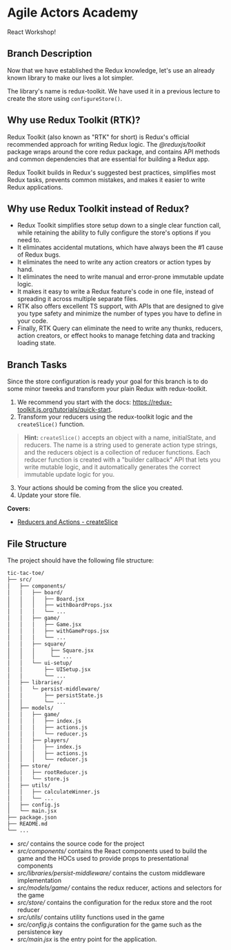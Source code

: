 # Agile Actors Academy

React Workshop!

## Branch Description

Now that we have established the Redux knowledge, let's use an already known library to make our lives a lot simpler.

The library's name is redux-toolkit. We have used it in a previous lecture to create the store using `configureStore()`.

## Why use Redux Toolkit (RTK)?

Redux Toolkit (also known as "RTK" for short) is Redux's official recommended approach for writing Redux logic. The _@reduxjs/toolkit_ package wraps around the core redux package, and contains API methods and common dependencies that are essential for building a Redux app.

Redux Toolkit builds in Redux's suggested best practices, simplifies most Redux tasks, prevents common mistakes, and makes it easier to write Redux applications.

## Why use Redux Toolkit instead of Redux?

- Redux Toolkit simplifies store setup down to a single clear function call, while retaining the ability to fully configure the store's options if you need to.
- It eliminates accidental mutations, which have always been the #1 cause of Redux bugs.
- It eliminates the need to write any action creators or action types by hand.
- It eliminates the need to write manual and error-prone immutable update logic.
- It makes it easy to write a Redux feature's code in one file, instead of spreading it across multiple separate files.
- RTK also offers excellent TS support, with APIs that are designed to give you type safety and minimize the number of types you have to define in your code.
- Finally, RTK Query can eliminate the need to write any thunks, reducers, action creators, or effect hooks to manage fetching data and tracking loading state.

## Branch Tasks

Since the store configuration is ready your goal for this branch is to do some minor tweeks and transform your plain Redux with redux-toolkit.

1. We recommend you start with the docs: https://redux-toolkit.js.org/tutorials/quick-start.
2. Transform your reducers using the redux-toolkit logic and the `createSlice()` function.

> **Hint:** `createSlice()` accepts an object with a name, initialState, and reducers. The name is a string used to generate action type strings, and the reducers object is a collection of reducer functions. Each reducer function is created with a "builder callback" API that lets you write mutable logic, and it automatically generates the correct immutable update logic for you.

3. Your actions should be coming from the slice you created.
4. Update your store file.

**Covers:**

- [Reducers and Actions - createSlice](https://redux-toolkit.js.org/api/createSlice)

## File Structure

The project should have the following file structure:

```bash
tic-tac-toe/
├── src/
│   ├── components/
│   │   ├── board/
│   │   │   ├── Board.jsx
│   │   │   ├── withBoardProps.jsx
│   │   │   └── ...
│   │   ├── game/
│   │   │   ├── Game.jsx
│   │   │   ├── withGameProps.jsx
│   │   │   └── ...
│   │   ├── square/
│   │   │     ├── Square.jsx
│   │   │     └── ...
│   │   └── ui-setup/
│   │       ├── UISetup.jsx
│   │       └── ...
│   ├── libraries/
│   │   └─ persist-middleware/
│   │       ├── persistState.js
│   │       └── ...
│   ├── models/
│   │   ├── game/
│   │   │   ├── index.js
│   │   │   ├── actions.js
│   │   │   └── reducer.js
│   │   ├── players/
│   │   │   ├── index.js
│   │   │   ├── actions.js
│   │   │   └── reducer.js
│   ├── store/
│   │   ├── rootReducer.js
│   │   └── store.js
│   ├── utils/
│   │   ├── calculateWinner.js
│   │   └── ...
│   ├── config.js
│   └── main.jsx
├── package.json
├── README.md
└── ...
```

- _src/_ contains the source code for the project
- _src/components/_ contains the React components used to build the game and the HOCs used to provide props to presentational components
- _src/libraries/persist-middleware/_ contains the custom middleware implementation
- _src/models/game/_ contains the redux reducer, actions and selectors for the game
- _src/store/_ contains the configuration for the redux store and the root reducer
- _src/utils/_ contains utility functions used in the game
- _src/config.js_ contains the configuration for the game such as the persistence key
- _src/main.jsx_ is the entry point for the application.
